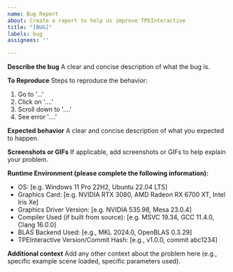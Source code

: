 ```yaml
---
name: Bug Report
about: Create a report to help us improve TPEInteractive
title: "[BUG]"
labels: bug
assignees: ''

---
```


**Describe the bug**
A clear and concise description of what the bug is.

**To Reproduce**
Steps to reproduce the behavior:
1. Go to '...'
2. Click on '....'
3. Scroll down to '....'
4. See error '....'

**Expected behavior**
A clear and concise description of what you expected to happen.

**Screenshots or GIFs**
If applicable, add screenshots or GIFs to help explain your problem.

**Runtime Environment (please complete the following information):**
 - OS: [e.g. Windows 11 Pro 22H2, Ubuntu 22.04 LTS]
 - Graphics Card: [e.g. NVIDIA RTX 3080, AMD Radeon RX 6700 XT, Intel Iris Xe]
 - Graphics Driver Version: [e.g. NVIDIA 535.98, Mesa 23.0.4]
 - Compiler Used (if built from source): [e.g. MSVC 19.34, GCC 11.4.0, Clang 16.0.0]
 - BLAS Backend Used: [e.g., MKL 2024.0, OpenBLAS 0.3.29]
 - TPEInteractive Version/Commit Hash: [e.g., v1.0.0, commit abc1234]

**Additional context**
Add any other context about the problem here (e.g., specific example scene loaded, specific parameters used).